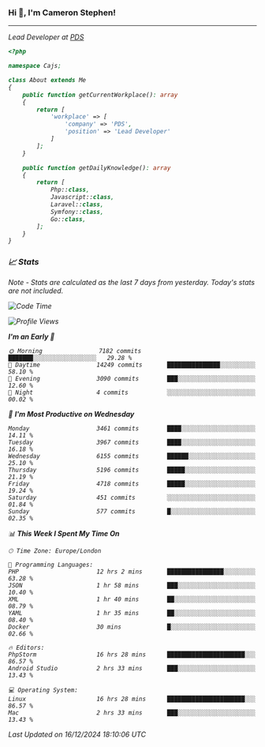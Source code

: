 ### Hi 👋, I'm Cameron Stephen!
<hr>
<p><em>Lead Developer at <a href="https://prindatasolutions.co.uk">PDS</a></p>


```php
<?php

namespace Cajs;

class About extends Me
{
    public function getCurrentWorkplace(): array
    {
        return [
            'workplace' => [
                'company' => 'PDS',
                'position' => 'Lead Developer'
            ]
        ];
    }

    public function getDailyKnowledge(): array
    {
        return [
            Php::class,
            Javascript::class,
            Laravel::class,
            Symfony::class,
            Go::class,
        ];
    }
}
```

### 📈 Stats
<p><em>Note - Stats are calculated as the last 7 days from yesterday. Today's stats are not included.</em></p>


<!--START_SECTION:waka-->
![Code Time](http://img.shields.io/badge/Code%20Time-4%2C135%20hrs%2017%20mins-blue)

![Profile Views](http://img.shields.io/badge/Profile%20Views-0-blue)

**I'm an Early 🐤** 

```text
🌞 Morning                7182 commits        ███████░░░░░░░░░░░░░░░░░░   29.28 % 
🌆 Daytime                14249 commits       ███████████████░░░░░░░░░░   58.10 % 
🌃 Evening                3090 commits        ███░░░░░░░░░░░░░░░░░░░░░░   12.60 % 
🌙 Night                  4 commits           ░░░░░░░░░░░░░░░░░░░░░░░░░   00.02 % 
```
📅 **I'm Most Productive on Wednesday** 

```text
Monday                   3461 commits        ████░░░░░░░░░░░░░░░░░░░░░   14.11 % 
Tuesday                  3967 commits        ████░░░░░░░░░░░░░░░░░░░░░   16.18 % 
Wednesday                6155 commits        ██████░░░░░░░░░░░░░░░░░░░   25.10 % 
Thursday                 5196 commits        █████░░░░░░░░░░░░░░░░░░░░   21.19 % 
Friday                   4718 commits        █████░░░░░░░░░░░░░░░░░░░░   19.24 % 
Saturday                 451 commits         ░░░░░░░░░░░░░░░░░░░░░░░░░   01.84 % 
Sunday                   577 commits         █░░░░░░░░░░░░░░░░░░░░░░░░   02.35 % 
```


📊 **This Week I Spent My Time On** 

```text
🕑︎ Time Zone: Europe/London

💬 Programming Languages: 
PHP                      12 hrs 2 mins       ████████████████░░░░░░░░░   63.28 % 
JSON                     1 hr 58 mins        ███░░░░░░░░░░░░░░░░░░░░░░   10.40 % 
XML                      1 hr 40 mins        ██░░░░░░░░░░░░░░░░░░░░░░░   08.79 % 
YAML                     1 hr 35 mins        ██░░░░░░░░░░░░░░░░░░░░░░░   08.40 % 
Docker                   30 mins             █░░░░░░░░░░░░░░░░░░░░░░░░   02.66 % 

🔥 Editors: 
PhpStorm                 16 hrs 28 mins      ██████████████████████░░░   86.57 % 
Android Studio           2 hrs 33 mins       ███░░░░░░░░░░░░░░░░░░░░░░   13.43 % 

💻 Operating System: 
Linux                    16 hrs 28 mins      ██████████████████████░░░   86.57 % 
Mac                      2 hrs 33 mins       ███░░░░░░░░░░░░░░░░░░░░░░   13.43 % 
```


 Last Updated on 16/12/2024 18:10:06 UTC
<!--END_SECTION:waka-->
